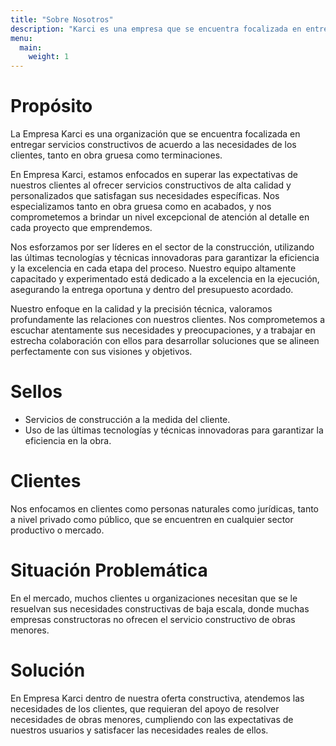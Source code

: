 ```yaml
---
title: "Sobre Nosotros"
description: "Karci es una empresa que se encuentra focalizada en entregar servicios constructivos de acuerdo a las necesidades de los clientes, tanto en obra gruesa como terminaciones."
menu:
  main:
    weight: 1
---
```


# Propósito
La Empresa Karci es una organización que se encuentra focalizada en entregar servicios constructivos de acuerdo a las necesidades de los clientes, tanto en obra gruesa como terminaciones.

En Empresa Karci, estamos enfocados en superar las expectativas de nuestros clientes al ofrecer servicios constructivos de alta calidad y personalizados que satisfagan sus necesidades específicas. Nos especializamos tanto en obra gruesa como en acabados, y nos comprometemos a brindar un nivel excepcional de atención al detalle en cada proyecto que emprendemos.

Nos esforzamos por ser líderes en el sector de la construcción, utilizando las últimas tecnologías y técnicas innovadoras para garantizar la eficiencia y la excelencia en cada etapa del proceso. Nuestro equipo altamente capacitado y experimentado está dedicado a la excelencia en la ejecución, asegurando la entrega oportuna y dentro del presupuesto acordado.

Nuestro enfoque en la calidad y la precisión técnica, valoramos profundamente las relaciones con nuestros clientes. Nos comprometemos a escuchar atentamente sus necesidades y preocupaciones, y a trabajar en estrecha colaboración con ellos para desarrollar soluciones que se alineen perfectamente con sus visiones y objetivos.

# Sellos
- Servicios de construcción a la medida del cliente.
- Uso de las últimas tecnologías y técnicas innovadoras para garantizar la eficiencia en la obra.

# Clientes
Nos enfocamos en clientes como personas naturales como jurídicas, tanto a nivel privado como público, que se encuentren en cualquier sector productivo o mercado.

# Situación Problemática 
En el mercado, muchos clientes u organizaciones necesitan que se le resuelvan sus necesidades constructivas de baja escala, donde muchas empresas constructoras no ofrecen el servicio constructivo de obras menores.

# Solución 
En Empresa Karci dentro de nuestra oferta constructiva, atendemos las necesidades de los clientes, que requieran del apoyo de resolver necesidades de obras menores, cumpliendo con las expectativas de nuestros usuarios y satisfacer las necesidades reales de ellos.